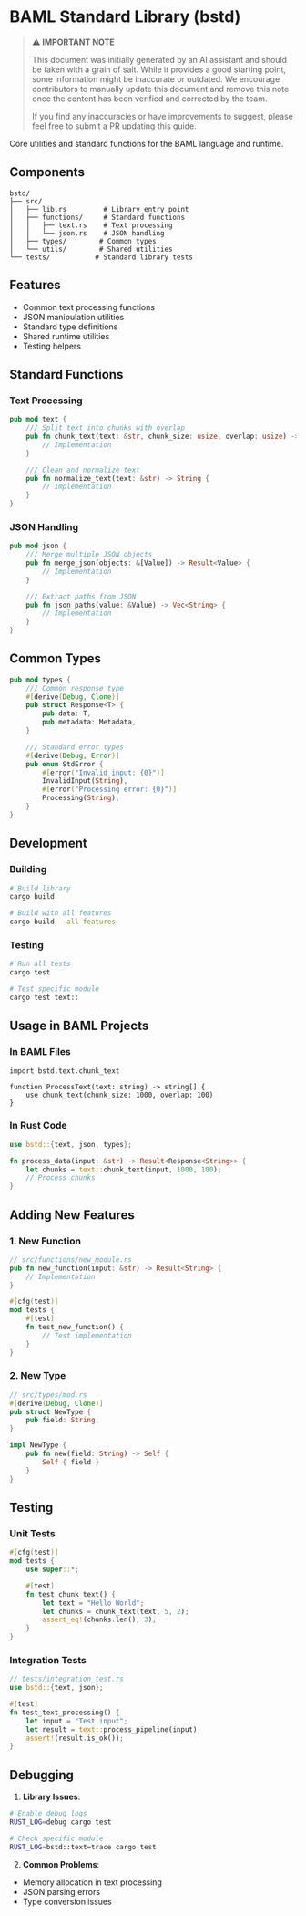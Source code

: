 # BAML Standard Library (bstd)

> **⚠️ IMPORTANT NOTE**
>
> This document was initially generated by an AI assistant and should be taken with a grain of salt. While it provides a good starting point, some information might be inaccurate or outdated. We encourage contributors to manually update this document and remove this note once the content has been verified and corrected by the team.
>
> If you find any inaccuracies or have improvements to suggest, please feel free to submit a PR updating this guide.

Core utilities and standard functions for the BAML language and runtime.

## Components

```
bstd/
├── src/
│   ├── lib.rs         # Library entry point
│   ├── functions/     # Standard functions
│   │   ├── text.rs    # Text processing
│   │   └── json.rs    # JSON handling
│   ├── types/        # Common types
│   └── utils/        # Shared utilities
└── tests/           # Standard library tests
```

## Features

- Common text processing functions
- JSON manipulation utilities
- Standard type definitions
- Shared runtime utilities
- Testing helpers

## Standard Functions

### Text Processing

```rust
pub mod text {
    /// Split text into chunks with overlap
    pub fn chunk_text(text: &str, chunk_size: usize, overlap: usize) -> Vec<String> {
        // Implementation
    }

    /// Clean and normalize text
    pub fn normalize_text(text: &str) -> String {
        // Implementation
    }
}
```

### JSON Handling

```rust
pub mod json {
    /// Merge multiple JSON objects
    pub fn merge_json(objects: &[Value]) -> Result<Value> {
        // Implementation
    }

    /// Extract paths from JSON
    pub fn json_paths(value: &Value) -> Vec<String> {
        // Implementation
    }
}
```

## Common Types

```rust
pub mod types {
    /// Common response type
    #[derive(Debug, Clone)]
    pub struct Response<T> {
        pub data: T,
        pub metadata: Metadata,
    }

    /// Standard error types
    #[derive(Debug, Error)]
    pub enum StdError {
        #[error("Invalid input: {0}")]
        InvalidInput(String),
        #[error("Processing error: {0}")]
        Processing(String),
    }
}
```

## Development

### Building

```bash
# Build library
cargo build

# Build with all features
cargo build --all-features
```

### Testing

```bash
# Run all tests
cargo test

# Test specific module
cargo test text::
```

## Usage in BAML Projects

### In BAML Files

```baml
import bstd.text.chunk_text

function ProcessText(text: string) -> string[] {
    use chunk_text(chunk_size: 1000, overlap: 100)
}
```

### In Rust Code

```rust
use bstd::{text, json, types};

fn process_data(input: &str) -> Result<Response<String>> {
    let chunks = text::chunk_text(input, 1000, 100);
    // Process chunks
}
```

## Adding New Features

### 1. New Function

```rust
// src/functions/new_module.rs
pub fn new_function(input: &str) -> Result<String> {
    // Implementation
}

#[cfg(test)]
mod tests {
    #[test]
    fn test_new_function() {
        // Test implementation
    }
}
```

### 2. New Type

```rust
// src/types/mod.rs
#[derive(Debug, Clone)]
pub struct NewType {
    pub field: String,
}

impl NewType {
    pub fn new(field: String) -> Self {
        Self { field }
    }
}
```

## Testing

### Unit Tests

```rust
#[cfg(test)]
mod tests {
    use super::*;

    #[test]
    fn test_chunk_text() {
        let text = "Hello World";
        let chunks = chunk_text(text, 5, 2);
        assert_eq!(chunks.len(), 3);
    }
}
```

### Integration Tests

```rust
// tests/integration_test.rs
use bstd::{text, json};

#[test]
fn test_text_processing() {
    let input = "Test input";
    let result = text::process_pipeline(input);
    assert!(result.is_ok());
}
```

## Debugging

1. **Library Issues**:
```bash
# Enable debug logs
RUST_LOG=debug cargo test

# Check specific module
RUST_LOG=bstd::text=trace cargo test
```

2. **Common Problems**:
- Memory allocation in text processing
- JSON parsing errors
- Type conversion issues